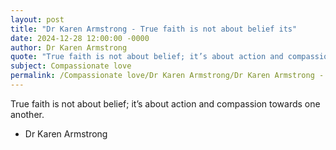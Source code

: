 ```yaml
---
layout: post
title: "Dr Karen Armstrong - True faith is not about belief its"
date: 2024-12-28 12:00:00 -0000
author: Dr Karen Armstrong
quote: "True faith is not about belief; it’s about action and compassion towards one another."
subject: Compassionate love
permalink: /Compassionate love/Dr Karen Armstrong/Dr Karen Armstrong - True faith is not about belief its
---
```


True faith is not about belief; it’s about action and compassion towards one another.

- Dr Karen Armstrong
